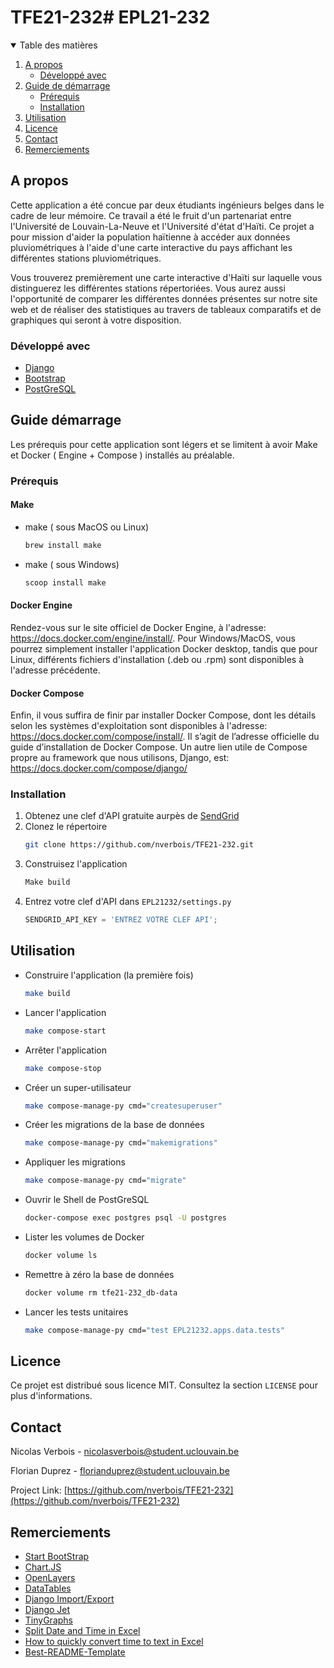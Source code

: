 # TFE21-232# EPL21-232

<!-- TABLE OF CONTENTS -->
<details open="open">
  <summary>Table des matières</summary>
  <ol>
    <li>
      <a href="#a-propos">A propos</a>
      <ul>
        <li><a href="#développé-avec">Développé avec</a></li>
      </ul>
    </li>
    <li>
      <a href="#guide-de-démarrage">Guide de démarrage</a>
      <ul>
        <li><a href="#prérequis">Prérequis</a></li>
        <li><a href="#installation">Installation</a></li>
      </ul>
    </li>
    <li><a href="#utilisation">Utilisation</a></li>
    <li><a href="#licence">Licence</a></li>
    <li><a href="#contact">Contact</a></li>
    <li><a href="#remerciements">Remerciements</a></li>
  </ol>
</details>

<!-- ABOUT THE PROJECT -->
## A propos

Cette application a été concue par deux étudiants ingénieurs belges dans le cadre de leur mémoire. Ce travail a été le fruit d'un partenariat entre l'Université de Louvain-La-Neuve et l'Université d'état d'Haïti. Ce projet a pour mission d'aider la population haïtienne à accéder aux données pluviométriques à l'aide d'une carte interactive du pays affichant les différentes stations pluviométriques. 

Vous trouverez premièrement une carte interactive d'Haïti sur laquelle vous distinguerez les différentes stations répertoriées. Vous aurez aussi l'opportunité de comparer les différentes données présentes sur notre site web et de réaliser des statistiques au travers de tableaux comparatifs et de graphiques qui seront à votre disposition.

### Développé avec

* [Django](https://www.djangoproject.com)
* [Bootstrap](https://getbootstrap.com)
* [PostGreSQL](https://www.postgresql.org)


<!-- GETTING STARTED -->
## Guide démarrage

Les prérequis pour cette application sont légers et se limitent à avoir Make et Docker ( Engine + Compose ) installés au préalable. 

### Prérequis

#### Make

* make ( sous MacOS ou Linux)
  ```sh
  brew install make
  ```
* make ( sous Windows)
  ```sh
  scoop install make
  ```
  
#### Docker Engine
Rendez-vous sur le site officiel de Docker Engine, à l'adresse: https://docs.docker.com/engine/install/. Pour Windows/MacOS, vous pourrez simplement installer l'application Docker desktop, tandis que pour Linux, différents fichiers d'installation (.deb ou .rpm) sont disponibles à l'adresse précédente. 

#### Docker Compose

Enfin, il vous suffira de finir par installer Docker Compose, dont les détails selon les systèmes d'exploitation sont disponibles à l'adresse: https://docs.docker.com/compose/install/. Il s’agit de l’adresse officielle du guide d’installation de Docker Compose.
Un autre lien utile de Compose propre au framework que nous utilisons, Django, est: https://docs.docker.com/compose/django/

### Installation

1. Obtenez une clef d'API gratuite aurpès de [SendGrid](https://sendgrid.com/docs/ui/account-and-settings/api-keys/)
2. Clonez le répertoire
   ```sh
   git clone https://github.com/nverbois/TFE21-232.git
   ```
3. Construisez l'application
   ```sh
   Make build
   ```
4. Entrez votre clef d'API dans `EPL21232/settings.py`
   ```py
   SENDGRID_API_KEY = 'ENTREZ VOTRE CLEF API';
   ```

<!-- USAGE EXAMPLES -->
## Utilisation

* Construire l'application (la première fois)
  ```sh
  make build
  ```
  
* Lancer l'application 
  ```sh
  make compose-start
  ```
  
* Arrêter l'application 
  ```sh
  make compose-stop
  ```
  
* Créer un super-utilisateur 
  ```sh
  make compose-manage-py cmd="createsuperuser"
  ```

* Créer les migrations de la base de données 
  ```sh
  make compose-manage-py cmd="makemigrations"
  ```
  
* Appliquer les migrations
  ```sh
  make compose-manage-py cmd="migrate"
  ```
  
* Ouvrir le Shell de PostGreSQL
  ```sh
  docker-compose exec postgres psql -U postgres
  ```
* Lister les volumes de Docker
  ```sh
  docker volume ls
  ```
* Remettre à zéro la base de données
  ```sh
  docker volume rm tfe21-232_db-data
  ```
* Lancer les tests unitaires
  ```sh
  make compose-manage-py cmd="test EPL21232.apps.data.tests"
  ```
  
  

<!-- LICENSE -->
## Licence

Ce projet est distribué sous licence MIT. Consultez la section `LICENSE` pour plus d'informations.



<!-- CONTACT -->
## Contact

Nicolas Verbois - nicolasverbois@student.uclouvain.be

Florian Duprez - florianduprez@student.uclouvain.be

Project Link: [https://github.com/nverbois/TFE21-232](https://github.com/nverbois/TFE21-232)



<!-- ACKNOWLEDGEMENTS -->
## Remerciements
* [Start BootStrap](https://startbootstrap.com/previews/freelancer)
* [Chart.JS](https://www.chartjs.org)
* [OpenLayers](https://openlayers.org)
* [DataTables](https://datatables.net/manual/api)
* [Django Import/Export](https://django-import-export.readthedocs.io/en/latest/)
* [Django Jet](http://jet.geex-arts.com)
* [TinyGraphs](https://www.tinygraphs.com/)
* [Split Date and Time in Excel](https://www.excel-exercise.com/split-date-and-time/)
* [How to quickly convert time to text in Excel](https://www.extendoffice.com/documents/excel/5399-excel-convert-time-to-text-or-number-of-hours-minutes-seconds.html)
* [Best-README-Template](https://github.com/othneildrew/Best-README-Template)





